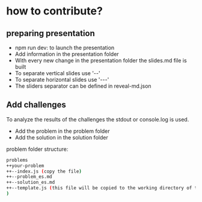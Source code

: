 # how to contribute?

## preparing presentation

* npm run dev: to launch the presentation
* Add information in the presentation folder
* With every new change in the presentation folder the slides.md file is built
* To separate vertical slides use '--'
* To separate horizontal slides use '---'
* The sliders separator can be defined in reveal-md.json

## Add challenges

To analyze the results of the challenges the stdout or console.log is used.

* Add the problem in the problem folder
* Add the solution in the solution folder

problem folder structure:

```bash
problems
++your-problem
++--index.js (copy the file)
++--problem_es.md
++--solution_es.md
++--template.js (this file will be copied to the working directory of the user of the cli
)
```
